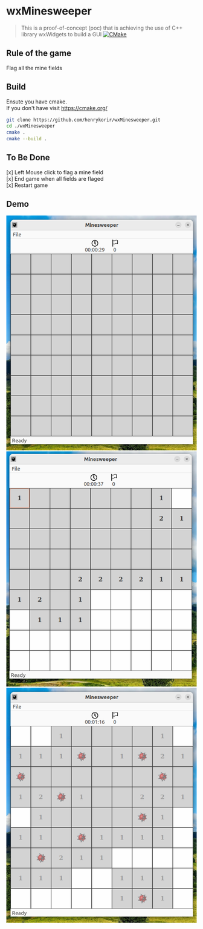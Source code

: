 # wxMinesweeper
> This is a proof-of-concept (poc) that is achieving the use of  C++ library wxWidgets to build a GUI
[![CMake](https://github.com/henrykorir/wxMinesweeper/actions/workflows/cmake-multi-platform.yml/badge.svg)](https://github.com/henrykorir/wxMinesweeper/actions/workflows/cmake-multi-platform.yml)

## Rule of the game
Flag all the mine fields
## Build
Ensute you have cmake.</br>If you don't have visit https://cmake.org/</br>

```bash
git clone https://github.com/henrykorir/wxMinesweeper.git
cd ./wxMinesweeper
cmake .
cmake --build .
```

## To Be Done
[x] Left Mouse click to flag a mine field </br>
[x] End game when all fields are flaged </br>
[x] Restart game <br/>

## Demo
![Beginning](./screenshots/start.png)
![Progress](./screenshots/progress.png)
![End Game](./screenshots/end.png)
